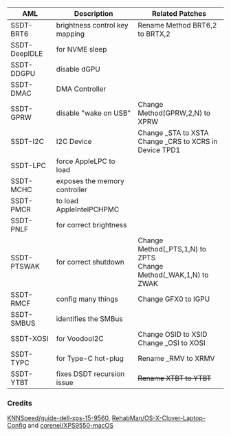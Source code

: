 | AML           | Description                    | Related Patches                                              |
| ------------- | ------------------------------ | ------------------------------------------------------------ |
| SSDT-BRT6     | brightness control key mapping | Rename Method BRT6,2 to BRTX,2                               |
| SSDT-DeepIDLE | for NVME sleep                 |                                                              |
| SSDT-DDGPU    | disable dGPU                   |                                                              |
| SSDT-DMAC     | DMA Controller                 |                                                              |
| SSDT-GPRW     | disable "wake on USB"          | Change Method(GPRW,2,N) to XPRW                              |
| SSDT-I2C      | I2C Device                     | Change _STA to XSTA<br />Change _CRS to XCRS in Device TPD1  |
| SSDT-LPC      | force AppleLPC to load         |                                                              |
| SSDT-MCHC     | exposes the memory controller  |                                                              |
| SSDT-PMCR     | to load AppleIntelPCHPMC       |                                                              |
| SSDT-PNLF     | for correct brightness         |                                                              |
| SSDT-PTSWAK   | for correct shutdown           | Change Method(\_PTS,1,N) to ZPTS<br />Change Method(\_WAK,1,N) to ZWAK |
| SSDT-RMCF     | config many things             | Change GFX0 to IGPU                                          |
| SSDT-SMBUS    | identifies the SMBus           |                                                              |
| SSDT-XOSI     | for VoodooI2C                  | Change OSID to XSID<br />Change _OSI to XOSI                 |
| SSDT-TYPC     | for Type-C hot-plug            | Rename _RMV to XRMV                                          |
| SSDT-YTBT     | fixes DSDT recursion issue     | ~~Rename XTBT to YTBT~~                                      |

### Credits

[KNNSpeed/guide-dell-xps-15-9560](https://www.tonymacx86.com/threads/guide-dell-xps-15-9560-4k-touch-1tb-ssd-32gb-ram-100-adobergb.224486/), [RehabMan/OS-X-Clover-Laptop-Config](https://github.com/RehabMan/OS-X-Clover-Laptop-Config) and [corenel/XPS9550-macOS](https://github.com/corenel/XPS9550-macOS)

